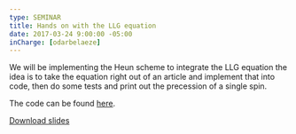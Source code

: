```yaml
---
type: SEMINAR
title: Hands on with the LLG equation
date: 2017-03-24 9:00:00 -05:00
inCharge: [odarbelaeze]
---
```


We will be implementing the Heun scheme to integrate the LLG equation
the idea is to take the equation right out of an article and implement
that into code, then do some tests and print out the precession of a
single spin.

The code can be found [here](https://github.com/odarbelaeze/llg-rs).

[Download slides](theory.pdf)
